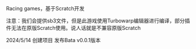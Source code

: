 Racing games，基于Scratch开发

注意：我们会提供sb3文件，但是此游戏使用Turbowarp编辑器进行编译，部分插件无法在原版Scratch使用。说人话就是不兼容原版Scratch

2024/5/14
创建项目
发布Bata v0.0.1版本
